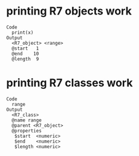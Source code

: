 # printing R7 objects work

    Code
      print(x)
    Output
      <R7_object> <range>
      @start   1
      @end    10
      @length  9

# printing R7 classes work

    Code
      range
    Output
      <R7_class>
      @name range
      @parent <R7_object>
      @properties
       $start  <numeric>
       $end    <numeric>
       $length <numeric>

